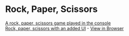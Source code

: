 # Rock, Paper, Scissors

<a href="https://github.com/jnwright/rock-paper-scissors/blob/master/console.html">A rock, paper, scissors game played in the console</a><br>
<a href="https://github.com/jnwright/rock-paper-scissors/blob/master/index.html">Rock, paper, scissors with an added UI</a> - <a href="https://jnwright.github.io/rock-paper-scissors/">View in Browser</a>
